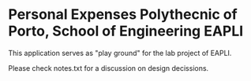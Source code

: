 Personal Expenses
Polythecnic of Porto, School of Engineering
EAPLI 
=======================

This application serves as "play ground" for the lab project of EAPLI.

Please check notes.txt for a discussion on design decissions.


